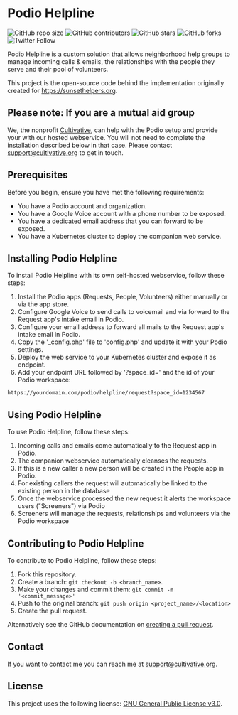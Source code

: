 # Podio Helpline

![GitHub repo size](https://img.shields.io/github/repo-size/cultivative/podio-helpline)
![GitHub contributors](https://img.shields.io/github/contributors/cultivative/podio-helpline)
![GitHub stars](https://img.shields.io/github/stars/cultivative/podio-helpline?style=social)
![GitHub forks](https://img.shields.io/github/forks/cultivative/podio-helpline?style=social)
![Twitter Follow](https://img.shields.io/twitter/follow/cultivative?style=social)

Podio Helpline is a custom solution that allows neighborhood help groups to manage incoming calls & emails, the relationships with the people they serve and their pool of volunteers.

This project is the open-source code behind the implementation originally created for https://sunsethelpers.org. 

## Please note: If you are a mutual aid group
We, the nonprofit [Cultivative](https://cultivative.org), can help with the Podio setup and provide your with our hosted webservice. 
You will not need to complete the installation described below in that case. Please contact [support@cultivative.org](mailto:support@cultivative.org)</a> to get in touch.

## Prerequisites

Before you begin, ensure you have met the following requirements:
* You have a Podio account and organization.
* You have a Google Voice account with a phone number to be exposed.
* You have a dedicated email address that you can forward to be exposed.
* You have a Kubernetes cluster to deploy the companion web service.

## Installing Podio Helpline

To install Podio Helpline with its own self-hosted webservice, follow these steps:

1. Install the Podio apps (Requests, People, Volunteers) either manually or via the app store.
2. Configure Google Voice to send calls to voicemail and via forward to the Request app's intake email in Podio.
3. Configure your email address to forward all mails to the Request app's intake email in Podio.
3. Copy the '_config.php' file to 'config.php' and update it with your Podio settings.
4. Deploy the web service to your Kubernetes cluster and expose it as endpoint.
5. Add your endpoint URL followed by '?space_id=' and the id of your Podio workspace:
```
https://yourdomain.com/podio/helpline/request?space_id=1234567
```

## Using Podio Helpline

To use Podio Helpline, follow these steps:

1. Incoming calls and emails come automatically to the Request app in Podio.
2. The companion webservice automatically cleanses the requests.
3. If this is a new caller a new person will be created in the People app in Podio.
4. For existing callers the request will automatically be linked to the existing person in the database
5. Once the webservice processed the new request it alerts the workspace users ("Screeners") via Podio   
2. Screeners will manage the requests, relationships and volunteers via the Podio workspace

## Contributing to Podio Helpline

To contribute to Podio Helpline, follow these steps:

1. Fork this repository.
2. Create a branch: `git checkout -b <branch_name>`.
3. Make your changes and commit them: `git commit -m '<commit_message>'`
4. Push to the original branch: `git push origin <project_name>/<location>`
5. Create the pull request.

Alternatively see the GitHub documentation on [creating a pull request](https://help.github.com/en/github/collaborating-with-issues-and-pull-requests/creating-a-pull-request).

## Contact

If you want to contact me you can reach me at [support@cultivative.org](mailto:support@cultivative.org).

## License

This project uses the following license: [GNU General Public License v3.0](https://github.com/cultivative/podio-helpline/blob/master/LICENSE).
